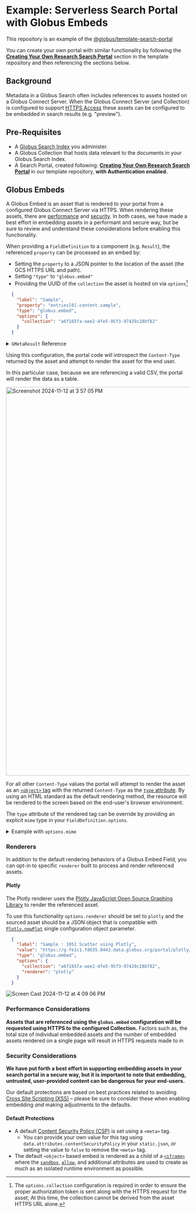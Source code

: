# Example: Serverless Search Portal with Globus Embeds

This repository is an example of the [@globus/template-search-portal](https://github.com/globus/template-search-portal)

You can create your own portal with similar functionality by following the [**Creating Your Own Research Search Portal**](https://github.com/globus/template-search-portal?tab=readme-ov-file#creating-your-own-static-research-search-portal) section in the template repository and then referencing the sections below.

## Background

Metadata in a Globus Search often includes references to assets hosted on a Globus Connect Server. When the Globus Connect Server (and Collection) is configured to support [HTTPS Access](https://docs.globus.org/globus-connect-server/v5.4/https-access-collections/) these assets can be configured to be embedded in search results (e.g. "preview").

## Pre-Requisites

- A [Globus Search Index](https://docs.globus.org/api/search/) you administer.
- A Globus Collection that hosts data relevant to the documents in your Globus Search Index.
- A Search Portal, created following: [**Creating Your Own Research Search Portal**](https://github.com/globus/template-search-portal?tab=readme-ov-file#creating-your-own-static-research-search-portal) in our template repository, **with Authentication enabled.**


## Globus Embeds

A Globus Embed is an asset that is rendered to your portal from a configured Globus Connect Server via HTTPS. When rendering these assets, there are [performance](#performance-considerations) and [security](#security-considerations). In both cases, we have made a best effort in embedding assets in a performant and secure way, but be sure to review and understand these considerations before enabling this functionality.

When providing a `FieldDefinition` to a component (e.g. `Result`), the referenced `property` can be processed as an embed by:

- Setting the `property` to a JSON pointer to the location of the asset (the GCS HTTPS URL and path).
- Setting `"type"` to `"globus.embed"`
- Providing the UUID of the `collection` the asset is hosted on via `options`[^1]

[^1]: The `options.collection` configuration is required in order to ensure the proper authorization token is sent along with the HTTPS request for the asset; At this time, the collection cannot be derived from the asset HTTPS URL alone.


```json
  {
    "label": "Sample",
    "property": "entries[0].content.sample",
    "type": "globus.embed",
    "options": {
      "collection": "a6f165fa-aee2-4fe5-95f3-97429c28bf82"
    }
  }
```

<details>
  <summary>
    <code>GMetaResult</code> Reference
  </summary>

```json

{
  "@datatype": "GMetaResult",
  "@version": "2019-08-27",
  "subject": "5352507d-1293-4827-8ba9-c2d4a0eb78d1",
  "entries": [
    {
      "content": {
        "path": "/portal/catalog/dataset_atl",
        "name": "Atlanta International Airport Climate Data (ATL)",
        "id": "5352507d-1293-4827-8ba9-c2d4a0eb78d1",
        "region": "south",
        "sample": "https://g-fe1c1.fd635.8443.data.globus.org/portal/catalog/dataset_atl/1951.csv",
        "tags": [
          "airport"
        ],
        "globus": {
          "transfer": {
            "type": "directory",
            "path": "/portal/catalog/dataset_atl",
            "collection": "a6f165fa-aee2-4fe5-95f3-97429c28bf82"
          }
        }
      },
      "entry_id": null,
      "matched_principal_sets": []
    }
  ]
}
```
</details>


Using this configuration, the portal code will introspect the `Content-Type` returned by the asset and attempt to render the asset for the end user.

In this particular case, because we are referencing a valid CSV, the portal will render the data as a table.

<img width="1061" alt="Screenshot 2024-11-12 at 3 57 05 PM" src="https://github.com/user-attachments/assets/c2bef5f3-a2a0-46fd-9859-caeb1b0b64f1">

For all other `Content-Type` values the portal will attempt to render the asset as an [`<object>` tag](https://developer.mozilla.org/en-US/docs/Web/HTML/Element/object) with the returned `Content-Type` as the [`type` attribute](https://developer.mozilla.org/en-US/docs/Web/HTML/Element/object#type). By using an HTML standard as the default rendering method, the resource will be rendered to the screen based on the end-user's browser environment.

The `type` attribute of the rendered tag can be override by providing an explicit `mime` type in your `FieldDefinition.options`.

<details>
  <summary>Example with <code>options.mime</code></summary>

```json
  {
    "label": "Sample",
    "property": "entries[0].content.sample",
    "type": "globus.embed",
    "options": {
      "collection": "a6f165fa-aee2-4fe5-95f3-97429c28bf82",
      "mime": "application/pdf"
    }
  }
```  
</details>


### Renderers

In addition to the default rendering behaviors of a Globus Embed Field, you can opt-in to specific `renderer` built to process and render referenced assets.

#### Plotly

The Plotly renderer uses the [Plotly JavaScript Open Source Graphing Library](https://plotly.com/javascript/) to render the referenced asset.

To use this functionality `options.renderer` should be set to `plotly` and the sourced asset should be a JSON object that is compatible with [`Plotly.newPlot`](https://plotly.com/javascript/plotlyjs-function-reference/#plotlynewplot) single configuration object parameter.

```json
  {
    "label": "Sample : 1951 Scatter using Plotly",
    "value": "https://g-fe1c1.fd635.8443.data.globus.org/portal/plotly/1951_atl_plotly_scatter.json",
    "type": "globus.embed",
    "options": {
      "collection": "a6f165fa-aee2-4fe5-95f3-97429c28bf82",
      "renderer": "plotly"
    }
  }
```

![Screen Cast 2024-11-12 at 4 09 06 PM](https://github.com/user-attachments/assets/406efc21-7e98-4c05-a358-92e52229ef89)



### Performance Considerations

**Assets that are referenced using the `globus.embed` configuration will be requested using HTTPS to the configured Collection.** Factors such as, the total size of individual embedded assets and the number of embedded assets rendered on a single page will result in HTTPS requests made to in


### Security Considerations

**We have put forth a best effort in supporting embedding assets in your search portal in a secure way, but it is important to note that embedding, untrusted, user-provided content can be dangerous for your end-users.**

Our default protections are based on best practices related to avoiding [Cross Site Scripting (XSS)](https://owasp.org/www-community/attacks/xss/) – please be sure to consider these when enabling embedding _and_ making adjustments to the defaults.

#### Default Protections

- A default [Content Security Policy (CSP)](https://developer.mozilla.org/en-US/docs/Web/HTTP/CSP) is set using a `<meta>` tag.
  - You can provide your own value for this tag using `data.attributes.contentSecurityPolicy` in your `static.json`, or setting the value to `false` to remove the `<meta>` tag.
- The default `<object>` based embed is rendered as a child of a [`<iframe>`](https://developer.mozilla.org/en-US/docs/Web/HTML/Element/iframe) where the [`sandbox`](https://developer.mozilla.org/en-US/docs/Web/HTML/Element/iframe#sandbox), [`allow`](https://developer.mozilla.org/en-US/docs/Web/HTML/Element/iframe#allow), and additional attributes are used to create as much as an isolated runtime environment as possible.
